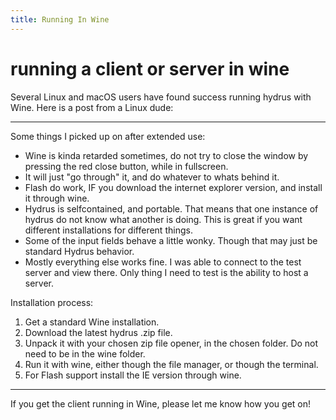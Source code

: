```yaml
---
title: Running In Wine
---
```


# running a client or server in wine

Several Linux and macOS users have found success running hydrus with Wine. Here is a post from a Linux dude:

---

Some things I picked up on after extended use:

*   Wine is kinda retarded sometimes, do not try to close the window by pressing the red close button, while in fullscreen.
*   It will just "go through" it, and do whatever to whats behind it.
*   Flash do work, IF you download the internet explorer version, and install it through wine.
*   Hydrus is selfcontained, and portable. That means that one instance of hydrus do not know what another is doing. This is great if you want different installations for different things.
*   Some of the input fields behave a little wonky. Though that may just be standard Hydrus behavior.
*   Mostly everything else works fine. I was able to connect to the test server and view there. Only thing I need to test is the ability to host a server.

Installation process:

1. Get a standard Wine installation.
2. Download the latest hydrus .zip file.
3. Unpack it with your chosen zip file opener, in the chosen folder. Do not need to be in the wine folder.
4. Run it with wine, either though the file manager, or though the terminal.
5. For Flash support install the IE version through wine.

---

If you get the client running in Wine, please let me know how you get on!
